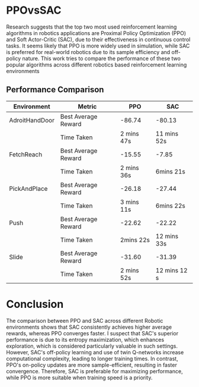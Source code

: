 # PPOvsSAC
Research suggests that the top two most used reinforcement learning algorithms in robotics applications are Proximal Policy Optimization (PPO) and Soft Actor-Critic (SAC), due to their effectiveness in continuous control tasks. It seems likely that PPO is more widely used in simulation, while SAC is preferred for real-world robotics due to its sample efficiency and off-policy nature. This work tries to compare the performance of these two popular algorithms across different robotics based reinforcement learning environments

## Performance Comparison

| Environment             | Metric         | PPO           | SAC           |
|--------------------------|----------------|---------------|---------------|
| AdroitHandDoor           | Best Average Reward | -86.74        | -80.13         |
|                         | Time Taken     | 2 mins 47s        | 11 mins 52s        |
| FetchReach               | Best Average Reward | -15.55         | -7.85         |
|                         | Time Taken     | 2 mins 36s        | 6mins 21s         |
| PickAndPlace             | Best Average Reward | -26.18         | -27.44         |
|                         | Time Taken     | 3 mins 11s        | 6mins 22s         |
| Push                     | Best Average Reward | -22.62        | -22.22        |
|                         | Time Taken     | 2mins 22s         | 12 mins 33s        |
| Slide                    | Best Average Reward | -31.60         | -31.39         |
|                         | Time Taken     | 2 mins 52s        | 12 mins 12 s        |

# Conclusion
The comparison between PPO and SAC across different Robotic environments shows that SAC consistently achieves higher average rewards, whereas PPO converges faster. I suspect that SAC's superior performance is due to its entropy maximization, which enhances exploration, which is considered particularly valuable in such settings. However, SAC's off-policy learning and use of twin Q-networks increase computational complexity, leading to longer training times. In contrast, PPO's on-policy updates are more sample-efficient, resulting in faster convergence. Therefore, SAC is preferable for maximizing performance, while PPO is more suitable when training speed is a priority.

